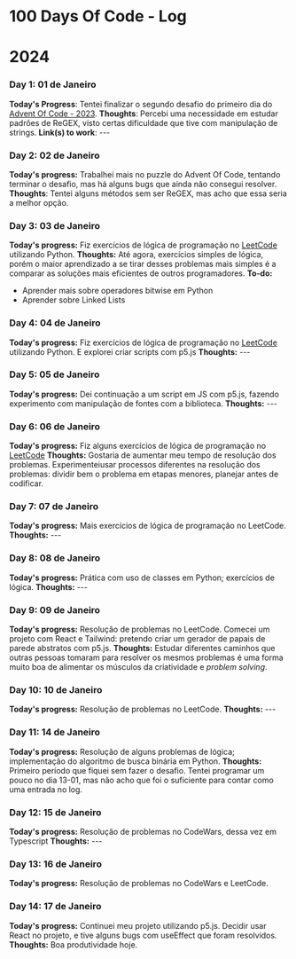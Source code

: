# 100 Days Of Code - Log

# 2024
<!---
(Example 1)
 ### Day0: 01 de Janeiro 

**Today's Progress**: Fixed CSS, worked on canvas functionality for the app.

**Thoughts:** I really struggled with CSS, but, overall, I feel like I am slowly getting better at it. Canvas is still new for me, but I managed to figure out some basic functionality.

**Link to work:** [Calculator App](http://www.example.com) 
-->
### Day 1: 01 de Janeiro
**Today's Progress**: Tentei finalizar o segundo desafio do primeiro dia do [Advent Of Code - 2023](https://adventofcode.com). 
**Thoughts**: Percebi uma necessidade em estudar padrões de ReGEX, visto certas dificuldade que tive com manipulação de strings.
**Link(s) to work**: ---

### Day 2: 02 de Janeiro
**Today's progress:** Trabalhei mais no puzzle do Advent Of Code, tentando terminar o desafio, mas há alguns bugs que ainda não consegui resolver.
**Thoughts**: Tentei alguns métodos sem ser ReGEX, mas acho que essa seria a melhor opção.

### Day 3: 03 de Janeiro 
**Today's progress:** Fiz exercícios de lógica de programação no [LeetCode](https://leetcode.com) utilizando Python.
**Thoughts:** Até agora, exercícios simples de lógica, porém o maior aprendizado a se tirar desses problemas mais simples é a comparar as soluções mais eficientes de outros programadores.
**To-do:**
- Aprender mais sobre operadores bitwise em Python
- Aprender sobre Linked Lists

### Day 4: 04 de Janeiro
**Today's progress:** Fiz exercícios de lógica de programação no [LeetCode](https://leetcode.com) utilizando Python. E explorei criar scripts com p5.js
**Thoughts:** ---

### Day 5: 05 de Janeiro
**Today's progress:** Dei continuação a um script em JS com p5.js, fazendo experimento com manipulação de fontes com a biblioteca.
**Thoughts:** ---

### Day 6: 06 de Janeiro
**Today's progress:** Fiz alguns exercícios de lógica de programação no [LeetCode](https://leetcode.com)
**Thoughts:** Gostaria de aumentar meu tempo de resolução dos problemas. Experimenteiusar processos diferentes na resolução dos problemas: dividir bem o problema em etapas menores, planejar antes de codificar.

### Day 7: 07 de Janeiro
**Today's progress:** Mais exercícios de lógica de programação no LeetCode.
**Thoughts:** ---

### Day 8: 08 de Janeiro
**Today's progress:** Prática com uso de classes em Python; exercícios de lógica.
**Thoughts:** ---

### Day 9: 09 de Janeiro
**Today's progress:** Resolução de problemas no LeetCode. Comecei um projeto com React e Tailwind: pretendo criar um gerador de papais de parede abstratos com p5.js.
**Thoughts:** Estudar diferentes caminhos que outras pessoas tomaram para resolver os mesmos problemas é uma forma muito boa de alimentar os músculos da criatividade e _problem solving_. 

### Day 10: 10 de Janeiro
**Today's progress:** Resolução de problemas no LeetCode.
**Thoughts:** ---

### Day 11: 14 de Janeiro
**Today's progress:** Resolução de alguns problemas de lógica; implementação do algoritmo de busca binária em Python.
**Thoughts:** Primeiro período que fiquei sem fazer o desafio. Tentei programar um pouco no dia 13-01, mas não acho que foi o suficiente para contar como uma entrada no log. 

### Day 12: 15 de Janeiro
**Today's progress:** Resolução de problemas no CodeWars, dessa vez em Typescript
**Thoughts:** ---

### Day 13: 16 de Janeiro
**Today's progress:** Resolução de problemas no CodeWars e LeetCode.

### Day 14: 17 de Janeiro
**Today's progress:** Continuei meu projeto utilizando p5.js. Decidir usar React no projeto, e tive alguns bugs com useEffect que foram resolvidos.
**Thoughts:** Boa produtividade hoje.
